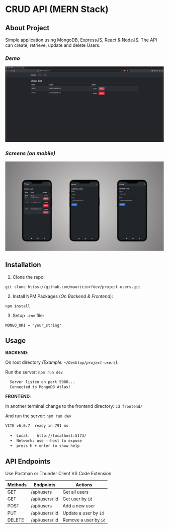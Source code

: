 # CRUD API (MERN Stack)

## About Project

Simple application using MongoDB, ExpressJS, React & NodeJS. The API can create, retrieve, update and delete Users.

### _Demo_

![demo](/assets/images/crud.gif)

### _Screens (on mobile)_

![screens](/assets/images/screens.png)

## Installation

1. Clone the repo:

```
git clone https://github.com/mauriciorfdev/project-users.git
```

2. Install NPM Packages (_On Backend & Frontend_):

```
npm install
```

3. Setup `.env` file:

```
MONGO_URI = "your_string"
```

## Usage

**BACKEND**:

On root directory _(Example: `~/Desktop/project-users`)_:

Run the server: `npm run dev`

```
  Server listen on port 5000...
  Connected to MongoDB Atlas!
```

**FRONTEND**:

In another terminal change to the frontend directory: `cd frontend/`

And run the server: `npm run dev`

```
VITE v6.0.7  ready in 791 ms

  ➜  Local:   http://localhost:5173/
  ➜  Network: use --host to expose
  ➜  press h + enter to show help
```

## API Endpoints

Use Postman or Thunder Client VS Code Extension

| Methods | Endpoints      | Actions               |
| ------- | -------------- | --------------------- |
| GET     | /api/users     | Get all users         |
| GET     | /api/users/:id | Get user by `id`      |
| POST    | /api/users     | Add a new user        |
| PUT     | /api/users/:id | Update a user by `id` |
| DELETE  | /api/users/:id | Remove a user by `id` |

